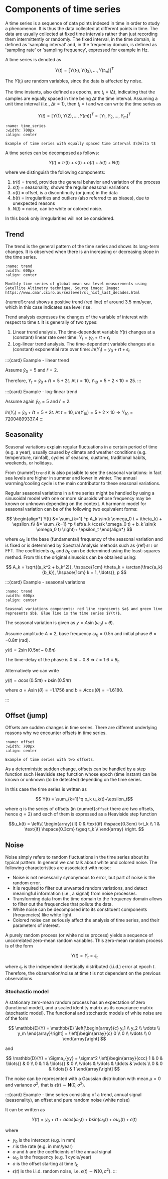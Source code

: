 # Components of time series

A time series is a sequence of data points indexed in time in order to study a phenomenon. It is thus the data collected at different points in time. The data are usually collected at fixed time intervals rather than just recording them intermittently or randomly. The fixed interval, in the time domain, is defined as 'sampling interval' and, in the frequency domain, is defined as 'sampling rate' or 'sampling frequency', expressed for example in Hz.

A time series is denoted as 

$$Y(t) = [Y(t_1), Y(t_2), \ldots{}, Y(t_m)]^T$$

The $Y(t_i)$ are random variables, since the data is affected by noise.

The time instants, also defined as epochs, are $t_i = i   \Delta t$, indicating that the samples are equally spaced in time being $\Delta t$ the time interval. Assuming a unit time interval (i.e., $\Delta t=1$), then $t_i = i$ and we can write the time series as 

$$Y(t) = [Y(1), Y(2), \ldots{}, Y(m)]^T = [Y_1, Y_2, \ldots{}, Y_m]^T$$

```{figure} ./figs/time_series.png
:name: time_series
:width: 700px
:align: center

Example of time series with equally spaced time interval $\Delta t$
```

A time series can be decomposed as follows:

$$Y(t) = tr(t) + s(t) + o(t) + b(t) + N(t)$$

where we distinguish the following components:

1. $tr(t)$ = trend, provides the general behavior and variation of the process
2. $s(t)$ = seasonality, shows the regular seasonal variations
3. $o(t)$ = offset, is a discontinuity (or jump) in the data
4. $b(t)$ = irregularities and outliers (also referred to as biases), due to unexpected reasons
5. $N(t)$ = noise, can be white or colored noise.

In this book only irregularities will not be considered.

## Trend

The trend is the general pattern of the time series and shows its long-term changes. It is observed when there is an increasing or decreasing slope in the time series.

```{figure} ./figs/trend.png
:name: trend
:width: 600px
:align: center

Monthly time series of global mean sea level measurements using Satellite Altimetry technique. Source image: Image: https://www.cmar.csiro.au/sealevel/sl_hist_last_decades.html
```

{numref}`trend` shows a positive trend (red line) of around $3.5$ mm/year, which in this case indicates sea level rise.

Trend analysis expresses the changes of the variable of interest with respect to time $t$.
It is generally of two types:

1. Linear trend analysis. The time-dependent variable $Y(t)$ changes at a (constant) linear rate over time: $Y_t = y_0 + r t + \epsilon_t$
2. Log-linear trend analysis. The time-dependent variable changes at a (constant) exponential rate over time: $ln(Y_t) = y_0 + r t + \epsilon_t$

:::{card} Example - linear trend

Assume $\hat y_0 = 5$ and $\hat r = 2$.

Therefore, $Y_t = \hat y_0 + \hat r  t = 5 + 2  t$. At $t=10$, $Y_{10} = 5 + 2 \times 10 = 25$.
:::

:::{card} Example - log-linear trend

Assume again $\hat y_0 = 5$ and $\hat r = 2$.

$ln(Y_t) = \hat y_0 + \hat r  t = 5 + 2  t$. At $t=10$, $ln(Y_{10}) = 5 + 2 \times 10 \Rightarrow Y_{10} = 72004899337.4$
:::

## Seasonality

Seasonal variations explain regular fluctuations in a certain period of time (e.g. a year), usually caused by climate and weather conditions (e.g. temperature, rainfall), cycles of seasons, customs, traditional habits, weekends, or holidays.

From {numref}`trend` it is also possible to see the seasonal variations: in fact sea levels are higher in summer and lower in winter. The annual warming/cooling cycle is the main contributor to these seasonal variations.

Regular seasonal variations in a time series might be handled by using a sinusoidal model with one or more sinusoids whose frequency may be known or unknown depending on the context. A harmonic model for seasonal variation can be of the following two equivalent forms:

$$ 
\begin{align*}
Y(t) &= \sum_{k=1} ^p A_k  \sin(k \omega_0  t + \theta_k)  + \epsilon_t\\
&= \sum_{k=1} ^p \left(a_k  \cos(k \omega_0  t) + b_k  \sin(k \omega_0 t) \right)+ \epsilon_t
\end{align*}
$$

where $\omega_0$ is the base (fundamental) frequency of the seasonal variation and is fixed or is determined by Spectral Analysis methods such as {ref}`dft` or FFT. The coefficients $a_k$ and $b_k$ can be determined using the least-squares method. From this the original sinusoids can be obtained using:

$$ A_k = \sqrt{(a_k^2 + b_k^2)}, \hspace{1cm} \theta_k = \arctan(\frac{a_k}{b_k}), \hspace{1cm} k = 1, \ldots{}, p $$

:::{card} Example - seasonal variations

```{figure} ./figs/sine_wave_1.jpg
:name: trend
:width: 600px
:align: center

Seasonal variations components: red line represents $a$ and green line represents $b$. Blue line is the time series $Y(t)$.
```

The seasonal variation is given as $y = A \sin(\omega_0 t + \theta)$.

Assume amplitude $A=2$, base frequency $\omega_0=0.5\pi$ and initial phase $\theta = -0.8 \pi$ (rad).

$y(t) = 2 \sin(0.5 \pi t - 0.8\pi)$

The time-delay of the phase is $0.5 t - 0.8 \Rightarrow t = 1.6 \equiv \theta_t$.

Alternatively we can write 

$y(t) = a  \cos(0.5\pi t) + b   \sin(0.5\pi t)$

where $a = A  \sin(\theta)=-1.1756$ and $b=A  \cos(\theta)=-1.6180$.

:::

## Offset (jump)

Offsets are sudden changes in time series. There are different underlying reasons why we encounter offsets in time series. 

```{figure} ./figs/offset.png
:name: offset
:width: 700px
:align: center

Example of time series with two offsets. 
```

As a deterministic sudden change, offsets can be handled by a step function such Heaviside step function whose epoch (time instant) can be known or unknown (to be detected) depending on the time series.

In this case the time series is written as 

$$ Y(t) = \sum_{k=1}^q o_k u_k(t)+\epsilon_t$$

where $q$ is the series of offsets (in {numref}`offset` there are two offsets, hence $q=2$) and each of them is expressed as a Heaviside step function 

$$u_k(t) = \left\{
\begin{array}{ll}
      0 & \text{if} \hspace{0.3cm} t<t_k \\
      1 & \text{if} \hspace{0.3cm} t\geq t_k \\
\end{array} 
\right.  $$

## Noise 

Noise simply refers to random fluctuations in the time series about its typical pattern. In general we can talk about white and colored noise. The following characteristics are associated with noise:

- Noise is not necessarily synonymous to error, but part of noise is the random error.
- It is required to filter out unwanted random variations, and detect meaningful information (i.e., a signal) from noise processes.
- Transforming data from the time domain to the frequency domain allows to filter out the frequencies that pollute the data.
- White noise can be decomposed into its constituent components (frequencies) like white light.
- Colored noise can seriously affect the analysis of time series, and their parameters of interest.

A purely random process (or white noise process) yields a sequence of uncorrelated zero-mean random variables. This zero-mean random process is of the form

$$ Y(t)=Y_t=\epsilon_t $$

where $\epsilon_t$ is the independent identically distributed (i.i.d.) error at epoch $t$. Therefore, the observation/noise at time $t$ is not dependent on the previous observations.

### Stochastic model

A stationary zero-mean random process has an expectation of zero (functional model), and a scaled identity matrix as its covariance matrix (stochastic model). The functional and stochastic models of white noise are of the form 

$$
\mathbb{E}(Y) =  \mathbb{E} \left[\begin{array}{c} y_1 \\ y_2 \\ \vdots \\ y_m \end{array}\right] = \left[\begin{array}{c} 0 \\ 0 \\ \vdots \\ 0 \end{array}\right]
$$

and 

$$
\mathbb{D}(Y) =  \Sigma_{yy} = \sigma^2 \left[\begin{array}{ccc} 1 & 0 & \ldots{} & 0 \\ 0 & 1 & \ldots{} & 0 \\ \vdots & \vdots & \ddots & \vdots \\ 0 & 0 & \ldots{} & 1 \end{array}\right]
$$

The noise can be represented with a Gaussian distribution with mean $\mu=0$ and variance $\sigma^2$, that is $\epsilon(t) \sim \textbf{N}(0, \sigma^2)$.

:::{card} Example - time series consisting of a trend, annual signal (seasonality), an offset and pure random noise (white noise)

It can be written as 

$$Y(t) = y_0 + rt + a cos(\omega_0 t) + b sin(\omega_0 t) + o u_k(t) + \epsilon(t)$$

where 
- $y_0$ is the intercept (e.g. in mm)
- $r$ is the rate (e.g. in mm/year)
- $a$ and $b$ are the coefficients of the annual signal
- $\omega_0$ is the frequency (e.g. 1 cycle/year)
- $o$ is the offset starting at time $t_k$
- $\epsilon(t)$ is the i.i.d. random noise, i.e. $\epsilon(t) \sim \textbf{N}(0, \sigma^2)$.
:::